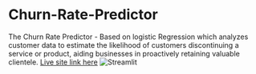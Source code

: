 # Churn-Rate-Predictor
The Churn Rate Predictor -  Based on logistic Regression which analyzes customer data to estimate the likelihood of customers discontinuing a service or product, aiding businesses in proactively retaining valuable clientele.
[Live site link here](https://churn-rate-predictor.streamlit.app/ "Churn_Rate-Predictor")
![Streamlit](https://drive.google.com/file/d/1t5IVjkIHeJvJ5kWWhLFs4pv8uHcRA9z-/view?usp=drive_link)
